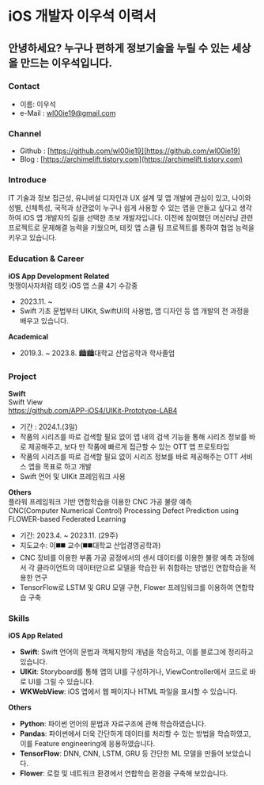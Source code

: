 # iOS 개발자 이우석 이력서

## 안녕하세요? 누구나 편하게 정보기술을 누릴 수 있는 세상을 만드는 이우석입니다.

### Contact
- 이름: 이우석
- e-Mail : wl00ie19@gmail.com

### Channel
- Github : [https://github.com/wl00ie19](https://github.com/wl00ie19)
- Blog : [https://archimelift.tistory.com](https://archimelift.tistory.com)

### Introduce
IT 기술과 정보 접근성, 유니버설 디자인과 UX 설계 및 앱 개발에 관심이 있고, 나이와 성별, 신체특성, 국적과 상관없이 누구나 쉽게 사용할 수 있는 앱을 만들고 싶다고 생각하여 iOS 앱 개발자의 길을 선택한 초보 개발자입니다. 이전에 참여했던 머신러닝 관련 프로젝트로 문제해결 능력을 키웠으며, 테킷 앱 스쿨 팀 프로젝트를 통하여 협업 능력을 키우고 있습니다.  


### Education &  Career
**iOS App Development Related**<br>
멋쟁이사자처럼 테킷 iOS 앱 스쿨 4기 수강중
- 2023.11. ~
- Swift 기초 문법부터 UIKit, SwiftUI의 사용법, 앱 디자인 등 앱 개발의 전 과정을 배우고 있습니다.

**Academical**
- 2019.3. ~ 2023.8. 🏙️🏙️대학교 산업공학과 학사졸업

### Project
**Swift**<br>
Swift View<br>
https://github.com/APP-iOS4/UIKit-Prototype-LAB4
- 기간 : 2024.1.(3일)
- 작품의 시리즈를 따로 검색할 필요 없이 앱 내의 검색 기능을 통해 시리즈 정보를 바로 제공해주고, 보다 만 작품에 빠르게 접근할 수 있는 OTT 앱 프로토타입
- 작품의 시리즈를 따로 검색할 필요 없이 시리즈 정보를 바로 제공해주는 OTT 서비스 앱을 목표로 하고 개발
- Swift 언어 및 UIKit 프레임워크 사용

**Others**<br>
플라워 프레임워크 기반 연합학습을 이용한 CNC 가공 불량 예측<br>
CNC(Computer Numerical Control) Processing Defect Prediction using FLOWER-based Federated Learning
- 기간: 2023.4. ~ 2023.11. (29주)
- 지도교수: 이◼️◼️ 교수(◼️◼️대학교 산업경영공학과)
- CNC 장비를 이용한 부품 가공 공정에서의 센서 데이터를 이용한 불량 예측 과정에서 각 클라이언트의 데이터만으로 모델을 학습한 뒤 취합하는 방법인 연합학습을 적용한 연구
- TensorFlow로 LSTM 및 GRU 모델 구현, Flower 프레임워크를 이용하여 연합학습 구축

###  Skills <br>
**iOS App Related**<br>
- **Swift**: Swift 언어의 문법과 객체지향의 개념을 학습하고, 이를 블로그에 정리하고 있습니다.<br>
- **UIKit**: Storyboard를 통해 앱의 UI를 구성하거나, ViewController에서 코드로 바로 UI를 그릴 수 있습니다.<br>
- **WKWebView**: iOS 앱에서 웹 페이지나 HTML 파일을 표시할 수 있습니다.<br>

**Others**<br>
- **Python**: 파이썬 언어의 문법과 자료구조에 관해 학습하였습니다.<br>
- **Pandas**: 파이썬에서 더욱 간단하게 데이터를 처리할 수 있는 방법을 학습하였고, 이를 Feature engineering에 응용하였습니다.<br>
- **TensorFlow**: DNN, CNN, LSTM, GRU 등 간단한 ML 모델을 만들어 보았습니다.<br>
- **Flower**: 로컬 및 네트워크 환경에서 연합학습 환경을 구축해 보았습니다.<br>
